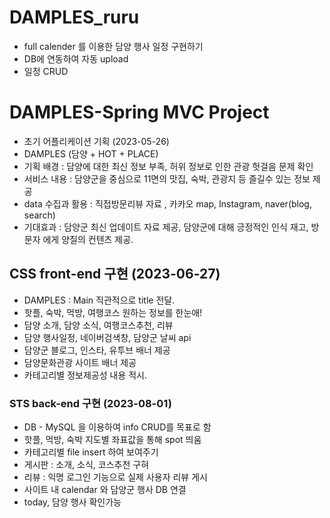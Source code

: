 # DAMPLES_ruru
- full calender 를 이용한 담양 행사 일정 구현하기
- DB에 연동하여 자동 upload 
- 일정 CRUD 

# DAMPLES-Spring MVC Project 
- 초기 어플리케이션 기획 (2023-05-26)
- DAMPLES (담양 + HOT + PLACE)
- 기획 배경 : 담양에 대한 최신 정보 부족, 허위 정보로 인한 관광 헛걸음 문제 확인
- 서비스 내용 : 담양군을 중심으로 11면의 맛집, 숙박, 관광지 등 즐길수 있는 정보 제공 
- data 수집과 활용 : 직접방문리뷰 자료 , 카카오 map, Instagram, naver(blog, search)
- 기대효과 : 담양군 최신 업데이트 자료 제공, 담양군에 대해 긍정적인 인식 재고, 방문자 에게 양질의 컨텐츠 제공.

## CSS front-end 구현 (2023-06-27)
- DAMPLES : Main 직관적으로 title 전달.
- 핫플, 숙박, 먹방, 여행코스 원하는 정보를 한눈애!
- 담양 소개, 담양 소식, 여행코스추천, 리뷰
- 담양 행사일정, 네이버검색창, 담양군 날씨 api
- 담양군 블로그, 인스타, 유투브 배너 제공
- 담양문화관광 사이트 배너 제공
- 카테고리별 정보제공성 내용 적시.

### STS back-end 구현 (2023-08-01)
- DB - MySQL 을 이용하여 info CRUD를 목표로 함
- 핫플, 먹방, 숙박 지도별 좌표값을 통해 spot 띄움
- 카테고리별 file insert 하여 보여주기 
- 게시판 : 소개, 소식, 코스추천 구혀
- 리뷰 : 익명 로그인 기능으로 실제 사용자 리뷰 게시
- 사이트 내 calendar 와 담양군 행사 DB 연결
- today, 담양 행사 확인가능 
